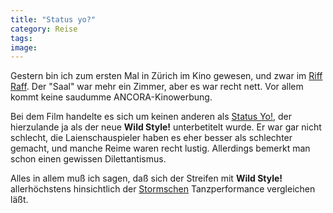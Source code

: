 ```yaml
---
title: "Status yo?"
category: Reise
tags: 
image: 
---
```


Gestern bin ich zum ersten Mal in Zürich im Kino gewesen, und zwar im [Riff Raff](http://www.riffraff.ch/). Der "Saal" war mehr ein Zimmer, aber es war recht nett. Vor allem kommt keine saudumme ANCORA-Kinowerbung.  

  

Bei dem Film handelte es sich um keinen anderen als [Status Yo!](http://www.statusyo.de/), der hierzulande ja als der neue **Wild Style!** unterbetitelt wurde. Er war gar nicht schlecht, die Laienschauspieler haben es eher besser als schlechter gemacht, und manche Reime waren recht lustig. Allerdings bemerkt man schon einen gewissen Dilettantismus.  

  

Alles in allem muß ich sagen, daß sich der Streifen mit **Wild Style!** allerhöchstens hinsichtlich der [Stormschen](http://www.stormdance.de/) Tanzperformance vergleichen läßt.